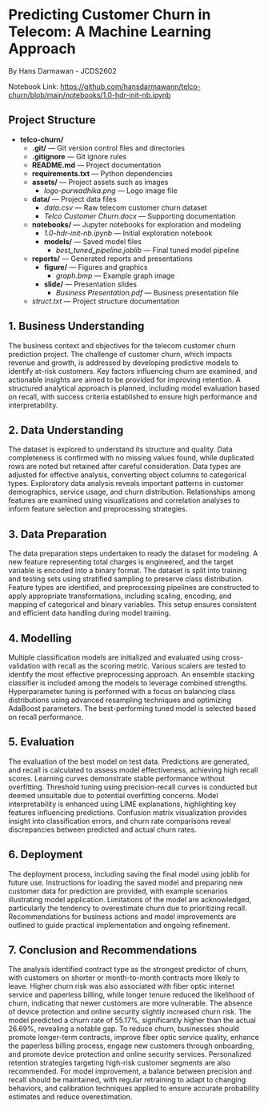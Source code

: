 # Predicting Customer Churn in Telecom: A Machine Learning Approach
By Hans Darmawan - JCDS2602

Notebook Link: https://github.com/hansdarmawann/telco-churn/blob/main/notebooks/1.0-hdr-init-nb.ipynb

## Project Structure

- **telco-churn/**  
  - **.git/** — Git version control files and directories  
  - **.gitignore** — Git ignore rules  
  - **README.md** — Project documentation  
  - **requirements.txt** — Python dependencies  
  - **assets/** — Project assets such as images  
    - *logo-purwadhika.png* — Logo image file  
  - **data/** — Project data files  
    - *data.csv* — Raw telecom customer churn dataset  
    - *Telco Customer Churn.docx* — Supporting documentation  
  - **notebooks/** — Jupyter notebooks for exploration and modeling  
    - *1.0-hdr-init-nb.ipynb* — Initial exploration notebook  
    - **models/** — Saved model files  
      - *best_tuned_pipeline.joblib* — Final tuned model pipeline  
  - **reports/** — Generated reports and presentations  
    - **figure/** — Figures and graphics  
      - *graph.bmp* — Example graph image  
    - **slide/** — Presentation slides  
      - *Business Presentation.pdf* — Business presentation file  
  - *struct.txt* — Project structure documentation  


## 1. Business Understanding
The business context and objectives for the telecom customer churn prediction project. The challenge of customer churn, which impacts revenue and growth, is addressed by developing predictive models to identify at-risk customers. Key factors influencing churn are examined, and actionable insights are aimed to be provided for improving retention. A structured analytical approach is planned, including model evaluation based on recall, with success criteria established to ensure high performance and interpretability.

## 2. Data Understanding
The dataset is explored to understand its structure and quality. Data completeness is confirmed with no missing values found, while duplicated rows are noted but retained after careful consideration. Data types are adjusted for effective analysis, converting object columns to categorical types. Exploratory data analysis reveals important patterns in customer demographics, service usage, and churn distribution. Relationships among features are examined using visualizations and correlation analyses to inform feature selection and preprocessing strategies.

## 3. Data Preparation
The data preparation steps undertaken to ready the dataset for modeling. A new feature representing total charges is engineered, and the target variable is encoded into a binary format. The dataset is split into training and testing sets using stratified sampling to preserve class distribution. Feature types are identified, and preprocessing pipelines are constructed to apply appropriate transformations, including scaling, encoding, and mapping of categorical and binary variables. This setup ensures consistent and efficient data handling during model training.

## 4. Modelling
Multiple classification models are initialized and evaluated using cross-validation with recall as the scoring metric. Various scalers are tested to identify the most effective preprocessing approach. An ensemble stacking classifier is included among the models to leverage combined strengths. Hyperparameter tuning is performed with a focus on balancing class distributions using advanced resampling techniques and optimizing AdaBoost parameters. The best-performing tuned model is selected based on recall performance.

## 5. Evaluation
The evaluation of the best model on test data. Predictions are generated, and recall is calculated to assess model effectiveness, achieving high recall scores. Learning curves demonstrate stable performance without overfitting. Threshold tuning using precision-recall curves is conducted but deemed unsuitable due to potential overfitting concerns. Model interpretability is enhanced using LIME explanations, highlighting key features influencing predictions. Confusion matrix visualization provides insight into classification errors, and churn rate comparisons reveal discrepancies between predicted and actual churn rates.

## 6. Deployment
The deployment process, including saving the final model using joblib for future use. Instructions for loading the saved model and preparing new customer data for prediction are provided, with example scenarios illustrating model application. Limitations of the model are acknowledged, particularly the tendency to overestimate churn due to prioritizing recall. Recommendations for business actions and model improvements are outlined to guide practical implementation and ongoing refinement.

## 7. Conclusion and Recommendations
The analysis identified contract type as the strongest predictor of churn, with customers on shorter or month-to-month contracts more likely to leave. Higher churn risk was also associated with fiber optic internet service and paperless billing, while longer tenure reduced the likelihood of churn, indicating that newer customers are more vulnerable. The absence of device protection and online security slightly increased churn risk. The model predicted a churn rate of 55.17%, significantly higher than the actual 26.69%, revealing a notable gap. To reduce churn, businesses should promote longer-term contracts, improve fiber optic service quality, enhance the paperless billing process, engage new customers through onboarding, and promote device protection and online security services. Personalized retention strategies targeting high-risk customer segments are also recommended. For model improvement, a balance between precision and recall should be maintained, with regular retraining to adapt to changing behaviors, and calibration techniques applied to ensure accurate probability estimates and reduce overestimation.
